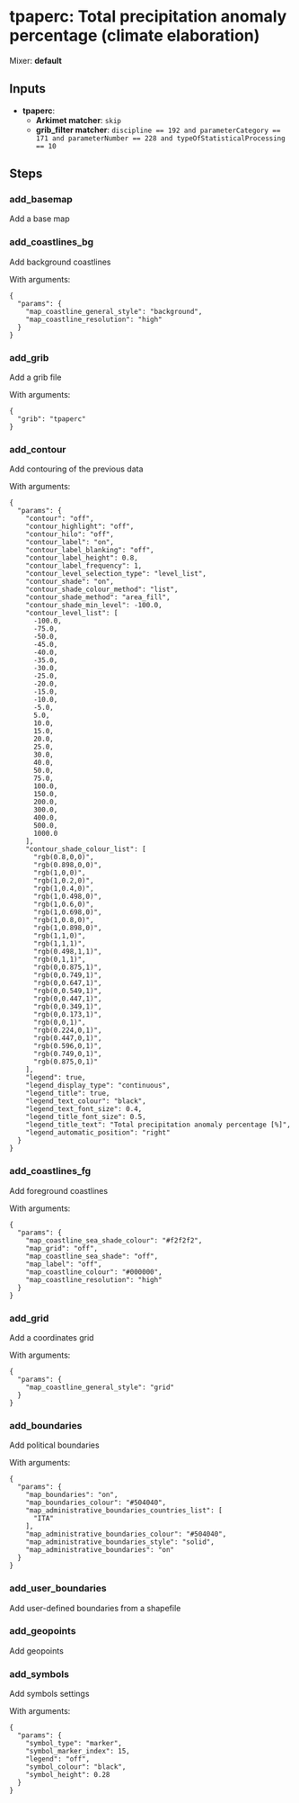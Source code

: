 # tpaperc: Total precipitation anomaly percentage (climate elaboration)

Mixer: **default**

## Inputs

* **tpaperc**:
    * **Arkimet matcher**: `skip`
    * **grib_filter matcher**: `discipline == 192 and parameterCategory == 171 and parameterNumber == 228 and typeOfStatisticalProcessing == 10`

## Steps

### add_basemap

Add a base map


### add_coastlines_bg

Add background coastlines

With arguments:
```
{
  "params": {
    "map_coastline_general_style": "background",
    "map_coastline_resolution": "high"
  }
}
```

### add_grib

Add a grib file

With arguments:
```
{
  "grib": "tpaperc"
}
```

### add_contour

Add contouring of the previous data

With arguments:
```
{
  "params": {
    "contour": "off",
    "contour_highlight": "off",
    "contour_hilo": "off",
    "contour_label": "on",
    "contour_label_blanking": "off",
    "contour_label_height": 0.8,
    "contour_label_frequency": 1,
    "contour_level_selection_type": "level_list",
    "contour_shade": "on",
    "contour_shade_colour_method": "list",
    "contour_shade_method": "area_fill",
    "contour_shade_min_level": -100.0,
    "contour_level_list": [
      -100.0,
      -75.0,
      -50.0,
      -45.0,
      -40.0,
      -35.0,
      -30.0,
      -25.0,
      -20.0,
      -15.0,
      -10.0,
      -5.0,
      5.0,
      10.0,
      15.0,
      20.0,
      25.0,
      30.0,
      40.0,
      50.0,
      75.0,
      100.0,
      150.0,
      200.0,
      300.0,
      400.0,
      500.0,
      1000.0
    ],
    "contour_shade_colour_list": [
      "rgb(0.8,0,0)",
      "rgb(0.898,0,0)",
      "rgb(1,0,0)",
      "rgb(1,0.2,0)",
      "rgb(1,0.4,0)",
      "rgb(1,0.498,0)",
      "rgb(1,0.6,0)",
      "rgb(1,0.698,0)",
      "rgb(1,0.8,0)",
      "rgb(1,0.898,0)",
      "rgb(1,1,0)",
      "rgb(1,1,1)",
      "rgb(0.498,1,1)",
      "rgb(0,1,1)",
      "rgb(0,0.875,1)",
      "rgb(0,0.749,1)",
      "rgb(0,0.647,1)",
      "rgb(0,0.549,1)",
      "rgb(0,0.447,1)",
      "rgb(0,0.349,1)",
      "rgb(0,0.173,1)",
      "rgb(0,0,1)",
      "rgb(0.224,0,1)",
      "rgb(0.447,0,1)",
      "rgb(0.596,0,1)",
      "rgb(0.749,0,1)",
      "rgb(0.875,0,1)"
    ],
    "legend": true,
    "legend_display_type": "continuous",
    "legend_title": true,
    "legend_text_colour": "black",
    "legend_text_font_size": 0.4,
    "legend_title_font_size": 0.5,
    "legend_title_text": "Total precipitation anomaly percentage [%]",
    "legend_automatic_position": "right"
  }
}
```

### add_coastlines_fg

Add foreground coastlines

With arguments:
```
{
  "params": {
    "map_coastline_sea_shade_colour": "#f2f2f2",
    "map_grid": "off",
    "map_coastline_sea_shade": "off",
    "map_label": "off",
    "map_coastline_colour": "#000000",
    "map_coastline_resolution": "high"
  }
}
```

### add_grid

Add a coordinates grid

With arguments:
```
{
  "params": {
    "map_coastline_general_style": "grid"
  }
}
```

### add_boundaries

Add political boundaries

With arguments:
```
{
  "params": {
    "map_boundaries": "on",
    "map_boundaries_colour": "#504040",
    "map_administrative_boundaries_countries_list": [
      "ITA"
    ],
    "map_administrative_boundaries_colour": "#504040",
    "map_administrative_boundaries_style": "solid",
    "map_administrative_boundaries": "on"
  }
}
```

### add_user_boundaries

Add user-defined boundaries from a shapefile


### add_geopoints

Add geopoints


### add_symbols

Add symbols settings

With arguments:
```
{
  "params": {
    "symbol_type": "marker",
    "symbol_marker_index": 15,
    "legend": "off",
    "symbol_colour": "black",
    "symbol_height": 0.28
  }
}
```

